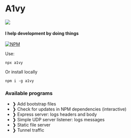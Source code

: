 # A1vy

![](https://user-images.githubusercontent.com/516342/36422849-71325868-1646-11e8-864c-28bbdc1f9b8e.png)

#### I help development by doing things

[![NPM](https://nodei.co/npm/a1vy.png?compact=true)](https://www.npmjs.com/package/a1vy)

Use:
```
npx a1vy
```

Or install locally
```
npm i -g a1vy
```

### Available programs
- ❯ Add bootstrap files
- ❯ Check for updates in NPM dependencies (interactive)
- ❯ Express server: logs headers and body
- ❯ Simple UDP server listener: logs messages
- ❯ Static file server
- ❯ Tunnel traffic

